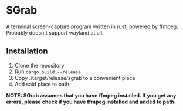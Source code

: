 # SGrab
A terminal screen-capture program written in rust, powered by ffmpeg.
Probably doesn't support wayland at all.

## Installation
1. Clone the repository
2. Run ``cargo build --release``
3. Copy ./target/release/sgrab to a convenient place
4. Add said place to path.

**NOTE: SGrab assumes that you have ffmpeg installed. If you get any errors, please check if you have ffmpeg installed and added to path.**
